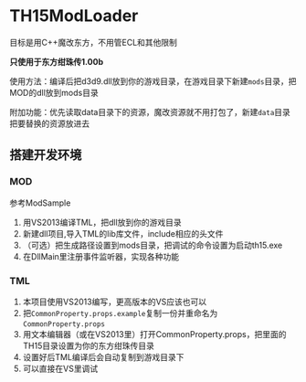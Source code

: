 TH15ModLoader
=========

目标是用C++魔改东方，不用管ECL和其他限制

**只使用于东方绀珠传1.00b**

使用方法：编译后把d3d9.dll放到你的游戏目录，在游戏目录下新建`mods`目录，把MOD的dll放到mods目录

附加功能：优先读取data目录下的资源，魔改资源就不用打包了，新建`data`目录把要替换的资源放进去


搭建开发环境
---------

### MOD

参考ModSample

1. 用VS2013编译TML，把dll放到你的游戏目录
2. 新建dll项目,导入TML的lib库文件，include相应的头文件
3. （可选）把生成路径设置到mods目录，把调试的命令设置为启动th15.exe
4. 在DllMain里注册事件监听器，实现各种功能

### TML

1. 本项目使用VS2013编写，更高版本的VS应该也可以
2. 把`CommonProperty.props.example`复制一份并重命名为`CommonProperty.props`
3. 用文本编辑器（或在VS2013里）打开CommonProperty.props，把里面的TH15目录设置为你的东方绀珠传目录
4. 设置好后TML编译后会自动复制到游戏目录下
5. 可以直接在VS里调试
